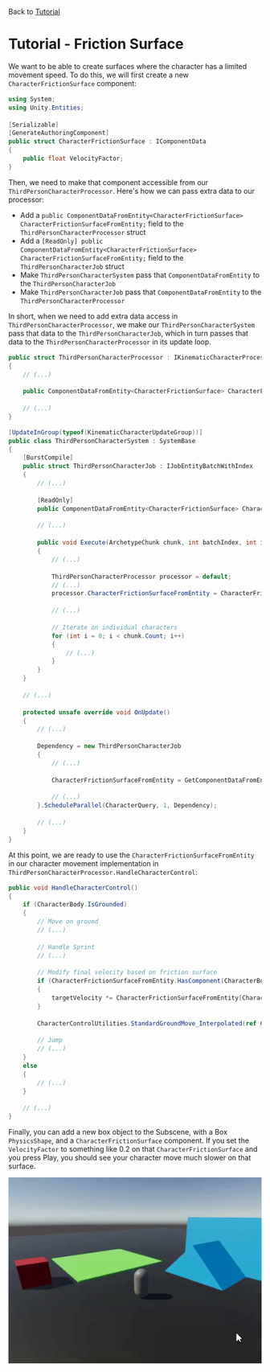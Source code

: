 Back to [Tutorial](../tutorial.md)

# Tutorial - Friction Surface

We want to be able to create surfaces where the character has a limited movement speed. To do this, we will first create a new `CharacterFrictionSurface` component:

```cs
using System;
using Unity.Entities;

[Serializable]
[GenerateAuthoringComponent]
public struct CharacterFrictionSurface : IComponentData
{
    public float VelocityFactor;
}
```

Then, we need to make that component accessible from our `ThirdPersonCharacterProcessor`. Here's how we can pass extra data to our processor:
- Add a `public ComponentDataFromEntity<CharacterFrictionSurface> CharacterFrictionSurfaceFromEntity;` field to the `ThirdPersonCharacterProcessor` struct
- Add a `[ReadOnly] public ComponentDataFromEntity<CharacterFrictionSurface> CharacterFrictionSurfaceFromEntity;` field to the `ThirdPersonCharacterJob` struct
- Make `ThirdPersonCharacterSystem` pass that `ComponentDataFromEntity` to the `ThirdPersonCharacterJob`
- Make `ThirdPersonCharacterJob` pass that `ComponentDataFromEntity` to the `ThirdPersonCharacterProcessor`

In short, when we need to add extra data access in `ThirdPersonCharacterProcessor`, we make our `ThirdPersonCharacterSystem` pass that data to the `ThirdPersonCharacterJob`, which in turn passes that data to the `ThirdPersonCharacterProcessor` in its update loop.

```cs
public struct ThirdPersonCharacterProcessor : IKinematicCharacterProcessor
{
    // (...)

    public ComponentDataFromEntity<CharacterFrictionSurface> CharacterFrictionSurfaceFromEntity;
    
    // (...)
}
```

```cs
[UpdateInGroup(typeof(KinematicCharacterUpdateGroup))]
public class ThirdPersonCharacterSystem : SystemBase
{
    [BurstCompile]
    public struct ThirdPersonCharacterJob : IJobEntityBatchWithIndex
    {
        // (...)

        [ReadOnly]
        public ComponentDataFromEntity<CharacterFrictionSurface> CharacterFrictionSurfaceFromEntity;

        // (...)

        public void Execute(ArchetypeChunk chunk, int batchIndex, int indexOfFirstEntityInQuery)
        {
            // (...)

            ThirdPersonCharacterProcessor processor = default;
            // (...)
            processor.CharacterFrictionSurfaceFromEntity = CharacterFrictionSurfaceFromEntity;

            // (...)

            // Iterate on individual characters
            for (int i = 0; i < chunk.Count; i++)
            {
                // (...)
            }
        }
    }
    
    // (...)

    protected unsafe override void OnUpdate()
    {
        // (...)

        Dependency = new ThirdPersonCharacterJob
        {
            // (...)

            CharacterFrictionSurfaceFromEntity = GetComponentDataFromEntity<CharacterFrictionSurface>(true),

            // (...)
        }.ScheduleParallel(CharacterQuery, 1, Dependency);

        // (...)
    }
}

```

At this point, we are ready to use the `CharacterFrictionSurfaceFromEntity` in our character movement implementation in `ThirdPersonCharacterProcessor.HandleCharacterControl`:

```cs
public void HandleCharacterControl()
{
    if (CharacterBody.IsGrounded)
    {
        // Move on ground
        // (...)

        // Handle Sprint
        // (...)

        // Modify final velocity based on friction surface
        if (CharacterFrictionSurfaceFromEntity.HasComponent(CharacterBody.GroundHit.Entity))
        {
            targetVelocity *= CharacterFrictionSurfaceFromEntity[CharacterBody.GroundHit.Entity].VelocityFactor;
        }

        CharacterControlUtilities.StandardGroundMove_Interpolated(ref CharacterBody.RelativeVelocity, targetVelocity, ThirdPersonCharacter.GroundedMovementSharpness, DeltaTime, GroundingUp, CharacterBody.GroundHit.Normal);

        // Jump
        // (...)
    }
    else
    {
        // (...)
    }
    
    // (...)
}
```

Finally, you can add a new box object to the Subscene, with a Box `PhysicsShape`, and a `CharacterFrictionSurface` component. If you set the `VelocityFactor` to something like 0.2 on that `CharacterFrictionSurface` and you press Play, you should see your character move much slower on that surface.

![](../Images/tutorial_friction_surface.gif)